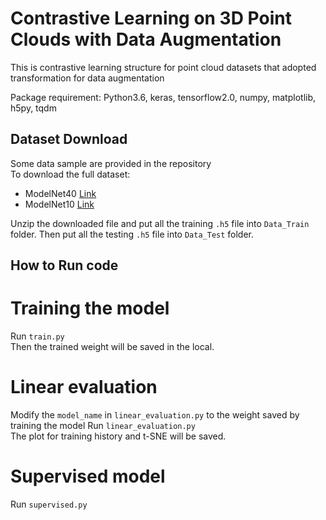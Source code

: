 # Contrastive Learning on 3D Point Clouds with Data Augmentation
This is contrastive learning structure for point cloud datasets that adopted transformation for data augmentation  
  
Package requirement: Python3.6, keras, tensorflow2.0, numpy, matplotlib, h5py, tqdm

## Dataset Download
Some data sample are provided in the repository  
To download the full dataset:
- ModelNet40 [Link](https://shapenet.cs.stanford.edu/media/modelnet40_ply_hdf5_2048.zip)
- ModelNet10 [Link](https://cloud.tsinghua.edu.cn/f/b3d9fe3e2a514def8097/)  

Unzip the downloaded file and put all the training `.h5` file into `Data_Train` folder. Then put all the testing `.h5` file into `Data_Test` folder.

## How to Run code
# Training the model
Run `train.py`  
Then the trained weight will be saved in the local.

# Linear evaluation
Modify the `model_name` in `linear_evaluation.py` to the weight saved by training the model
Run `linear_evaluation.py`  
The plot for training history and t-SNE  will be saved.

# Supervised model
Run `supervised.py`
